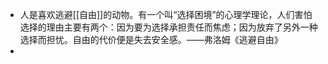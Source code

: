 - 人是喜欢逃避[[自由]]的动物。有一个叫“选择困境”的心理学理论，人们害怕选择的理由主要有两个：因为要为选择承担责任而焦虑；因为放弃了另外一种选择而担忧。自由的代价便是失去安全感。——弗洛姆《逃避自由》
-